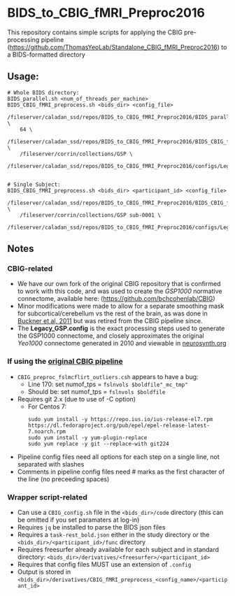 # BIDS_to_CBIG_fMRI_Preproc2016
This repository contains simple scripts for applying the CBIG pre-processing pipeline (https://github.com/ThomasYeoLab/Standalone_CBIG_fMRI_Preproc2016) to a BIDS-formatted directory

## Usage:
```
# Whole BIDS directory:
BIDS_parallel.sh <num_of_threads_per_machine> BIDS_CBIG_fMRI_preprocess.sh <bids_dir> <config_file>

/fileserver/caladan_ssd/repos/BIDS_to_CBIG_fMRI_Preproc2016/BIDS_parallel.sh \
    64 \
    /fileserver/caladan_ssd/repos/BIDS_to_CBIG_fMRI_Preproc2016/BIDS_CBIG_fMRI_preprocess.sh \
    /fileserver/corrin/collections/GSP \
    /fileserver/caladan_ssd/repos/BIDS_to_CBIG_fMRI_Preproc2016/configs/Legacy_GSP.config


# Single Subject:
BIDS_CBIG_fMRI_preprocess.sh <bids_dir> <participant_id> <config_file>

/fileserver/caladan_ssd/repos/BIDS_to_CBIG_fMRI_Preproc2016/BIDS_CBIG_fMRI_preprocess.sh \  
    /fileserver/corrin/collections/GSP sub-0001 \  
    /fileserver/caladan_ssd/repos/BIDS_to_CBIG_fMRI_Preproc2016/configs/Legacy_GSP.config
```

## Notes
### CBIG-related
- We have our own fork of the original CBIG repository that is confirmed to work with this code, and was used to create the *GSP1000* normative connectome, available here: (https://github.com/bchcohenlab/CBIG)
- Minor modifications were made to allow for a separate smoothing mask for subcortical/cerebellum vs the rest of the brain, as was done in [Buckner et al, 2011](https://doi.org/10.1152/jn.00339.2011) but was retired from the CBIG pipeline since.
- The **Legacy_GSP.config** is the exact processing steps used to generate the GSP1000 connectome, and closely approximates the original *Yeo1000* connectome generated in 2010 and viewable in [neurosynth.org](https://neurosynth.org)

### If using the [original CBIG pipeline](https://github.com/ThomasYeoLab/Standalone_CBIG_fMRI_Preproc2016)
- `CBIG_preproc_fslmcflirt_outliers.csh` appears to have a bug:
  - Line 170: set numof_tps = `fslnvols $boldfile"_mc_tmp"`
  - Should be: set numof_tps = `fslnvols $boldfile`
- Requires git 2.x (due to use of -C option)
    - For Centos 7:
        ```
        sudo yum install -y https://repo.ius.io/ius-release-el7.rpm https://dl.fedoraproject.org/pub/epel/epel-release-latest-7.noarch.rpm
        sudo yum install -y yum-plugin-replace
        sudo yum replace -y git --replace-with git224
        ```
- Pipeline config files need all options for each step on a single line, not separated with slashes
- Comments in pipeline config files need # marks as the first character of the line (no preceeding spaces)

### Wrapper script-related
- Can use a `CBIG_config.sh` file in the `<bids_dir>/code` directory (this can be omitted if you set paramaters at log-in)
- Requires `jq` be installed to parse the BIDS json files
- Requires a `task-rest_bold.json` either in the study directory or the `<bids_dir>/<participant_id>/func` directory
- Requires freesurfer already available for each subject and in standard directory: `<bids_dir>/derivatives/<freesurfer>/<participant_id>`
- Requires that config files MUST use an extension of `.config`
- Output is stored in `<bids_dir>/derivatives/CBIG_fMRI_preprocess_<config_name>/<participant_id>`
